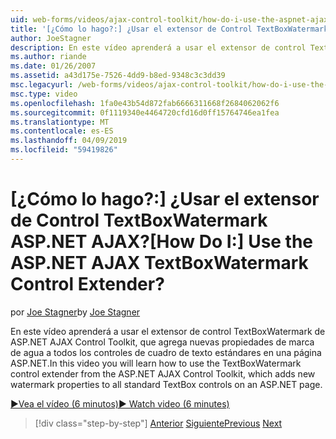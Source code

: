 ```yaml
---
uid: web-forms/videos/ajax-control-toolkit/how-do-i-use-the-aspnet-ajax-textboxwatermark-control-extender
title: '[¿Cómo lo hago?:] ¿Usar el extensor de Control TextBoxWatermark ASP.NET AJAX? | Microsoft Docs'
author: JoeStagner
description: En este vídeo aprenderá a usar el extensor de control TextBoxWatermark de ASP.NET AJAX Control Toolkit, que agrega nuevas propiedades de marca de agua a un...
ms.author: riande
ms.date: 01/26/2007
ms.assetid: a43d175e-7526-4dd9-b8ed-9348c3c3dd39
msc.legacyurl: /web-forms/videos/ajax-control-toolkit/how-do-i-use-the-aspnet-ajax-textboxwatermark-control-extender
msc.type: video
ms.openlocfilehash: 1fa0e43b54d872fab6666311668f2684062062f6
ms.sourcegitcommit: 0f1119340e4464720cfd16d0ff15764746ea1fea
ms.translationtype: MT
ms.contentlocale: es-ES
ms.lasthandoff: 04/09/2019
ms.locfileid: "59419826"
---
```

# <a name="how-do-i-use-the-aspnet-ajax-textboxwatermark-control-extender"></a><span data-ttu-id="f1b36-104">[¿Cómo lo hago?:] ¿Usar el extensor de Control TextBoxWatermark ASP.NET AJAX?</span><span class="sxs-lookup"><span data-stu-id="f1b36-104">[How Do I:] Use the ASP.NET AJAX TextBoxWatermark Control Extender?</span></span>

<span data-ttu-id="f1b36-105">por [Joe Stagner](https://github.com/JoeStagner)</span><span class="sxs-lookup"><span data-stu-id="f1b36-105">by [Joe Stagner](https://github.com/JoeStagner)</span></span>

<span data-ttu-id="f1b36-106">En este vídeo aprenderá a usar el extensor de control TextBoxWatermark de ASP.NET AJAX Control Toolkit, que agrega nuevas propiedades de marca de agua a todos los controles de cuadro de texto estándares en una página ASP.NET.</span><span class="sxs-lookup"><span data-stu-id="f1b36-106">In this video you will learn how to use the TextBoxWatermark control extender from the ASP.NET AJAX Control Toolkit, which adds new watermark properties to all standard TextBox controls on an ASP.NET page.</span></span>

[<span data-ttu-id="f1b36-107">&#9654;Vea el vídeo (6 minutos)</span><span class="sxs-lookup"><span data-stu-id="f1b36-107">&#9654; Watch video (6 minutes)</span></span>](https://channel9.msdn.com/Blogs/ASP-NET-Site-Videos/how-do-i-use-the-aspnet-ajax-textboxwatermark-control-extender)

> [!div class="step-by-step"]
> <span data-ttu-id="f1b36-108">[Anterior](how-do-i-use-the-aspnet-ajax-cascadingdropdown-control-extender.md)
> [Siguiente](how-do-i-use-the-aspnet-ajax-popup-control-extender.md)</span><span class="sxs-lookup"><span data-stu-id="f1b36-108">[Previous](how-do-i-use-the-aspnet-ajax-cascadingdropdown-control-extender.md)
[Next](how-do-i-use-the-aspnet-ajax-popup-control-extender.md)</span></span>
